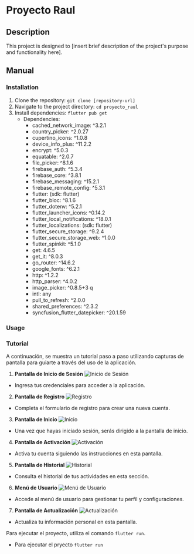 # Proyecto Raul

## Description

This project is designed to [insert brief description of the project's purpose and functionality here].

## Manual

### Installation

1. Clone the repository: `git clone [repository-url]`
2. Navigate to the project directory: `cd proyecto_raul`
3. Install dependencies: `flutter pub get`
   - Dependencies:
     - cached_network_image: ^3.2.1
     - country_picker: ^2.0.27
     - cupertino_icons: ^1.0.8
     - device_info_plus: ^11.2.2
     - encrypt: ^5.0.3
     - equatable: ^2.0.7
     - file_picker: ^8.1.6
     - firebase_auth: ^5.3.4
     - firebase_core: ^3.8.1
     - firebase_messaging: ^15.2.1
     - firebase_remote_config: ^5.3.1
     - flutter: (sdk: flutter)
     - flutter_bloc: ^8.1.6
     - flutter_dotenv: ^5.2.1
     - flutter_launcher_icons: ^0.14.2
     - flutter_local_notifications: ^18.0.1
     - flutter_localizations: (sdk: flutter)
     - flutter_secure_storage: ^9.2.4
     - flutter_secure_storage_web: ^1.0.0
     - flutter_spinkit: ^5.1.0
     - get: 4.6.5
     - get_it: ^8.0.3
     - go_router: ^14.6.2
     - google_fonts: ^6.2.1
     - http: ^1.2.2
     - http_parser: ^4.0.2
     - image_picker: ^0.8.5+3 q
     - intl: any
     - pull_to_refresh: ^2.0.0
     - shared_preferences: ^2.3.2
     - syncfusion_flutter_datepicker: ^20.1.59

### Usage

### Tutorial

A continuación, se muestra un tutorial paso a paso utilizando capturas de pantalla para guiarte a través del uso de la aplicación.

1. **Pantalla de Inicio de Sesión**
   ![Inicio de Sesión](assets/images/image_sigin.png)

- Ingresa tus credenciales para acceder a la aplicación.

2. **Pantalla de Registro**
   ![Registro](assets/images/image_register.png)

- Completa el formulario de registro para crear una nueva cuenta.

3. **Pantalla de Inicio**
   ![Inicio](assets/images/image_home.png)

- Una vez que hayas iniciado sesión, serás dirigido a la pantalla de inicio.

4. **Pantalla de Activación**
   ![Activación](assets/images/image_active.png)

- Activa tu cuenta siguiendo las instrucciones en esta pantalla.

5. **Pantalla de Historial**
   ![Historial](assets/images/image_historial.png)

- Consulta el historial de tus actividades en esta sección.

6. **Menú de Usuario**
   ![Menú de Usuario](assets/images/image_menu_user.png)

- Accede al menú de usuario para gestionar tu perfil y configuraciones.

7. **Pantalla de Actualización**
   ![Actualización](assets/images/image_update.png)

- Actualiza tu información personal en esta pantalla.

Para ejecutar el proyecto, utiliza el comando `flutter run`.

- Para ejecutar el pryecto `flutter run`
